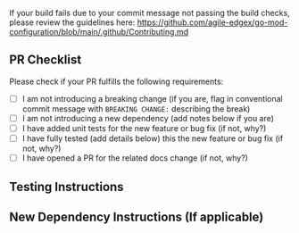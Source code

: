 <!-- Expected Commit Message Description (imported automatically by GitHub) -->
<!-- Must conform to [conventional commits guidelines](https://github.com/agile-edgex/go-mod-configuration/blob/main/.github/Contributing.md) -->
<!-- Expected Commit message must contain Closes/Fixes #IssueNumber statement when there is a related issue -->

<!-- Add additional detailed description of need for change if no related issue -->

If your build fails due to your commit message not passing the build checks, please review the guidelines here: https://github.com/agile-edgex/go-mod-configuration/blob/main/.github/Contributing.md

## PR Checklist
Please check if your PR fulfills the following requirements:

- [ ] I am not introducing a breaking change (if you are, flag in conventional commit message with `BREAKING CHANGE:` describing the break)
- [ ] I am not introducing a new dependency (add notes below if you are)
- [ ] I have added unit tests for the new feature or bug fix (if not, why?)
- [ ] I have fully tested (add details below) this the new feature or bug fix (if not, why?)
- [ ] I have opened a PR for the related docs change (if not, why?)
  <link to docs PR>

## Testing Instructions
<!-- How can the reviewers test your change? -->

## New Dependency Instructions (If applicable)
<!-- Please follow [vetting instructions](https://wiki.agile-edgex.org/display/FA/Vetting+Process+for+3rd+Party+Dependencies) and place results here -->